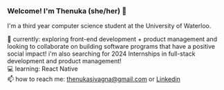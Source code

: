 ### Welcome! I'm Thenuka (she/her) 👋

I'm a third year computer science student at the University of Waterloo.

🌱 currently: exploring front-end development + product management and looking to collaborate on building software programs that have a positive social impact! i'm also searching for 2024 Internships in full-stack development and product management!
<br>
💻 learning: React Native
<br>
📫 how to reach me: thenukasivagna@gmail.com or [Linkedin](https://www.linkedin.com/in/thenukasiva/)
<br>



